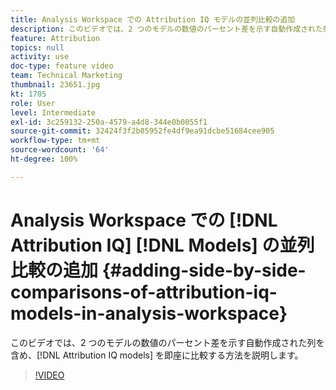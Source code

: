 ```yaml
---
title: Analysis Workspace での Attribution IQ モデルの並列比較の追加
description: このビデオでは、2 つのモデルの数値のパーセント差を示す自動作成された列を含め、Attribution IQ モデルを即座に比較する方法を説明します。
feature: Attribution
topics: null
activity: use
doc-type: feature video
team: Technical Marketing
thumbnail: 23651.jpg
kt: 1705
role: User
level: Intermediate
exl-id: 3c259132-250a-4579-a4d8-344e0b0055f1
source-git-commit: 32424f3f2b05952fe4df9ea91dcbe51684cee905
workflow-type: tm+mt
source-wordcount: '64'
ht-degree: 100%

---
```


# Analysis Workspace での [!DNL Attribution IQ] [!DNL Models] の並列比較の追加 {#adding-side-by-side-comparisons-of-attribution-iq-models-in-analysis-workspace}

このビデオでは、2 つのモデルの数値のパーセント差を示す自動作成された列を含め、[!DNL Attribution IQ models] を即座に比較する方法を説明します。

>[!VIDEO](https://video.tv.adobe.com/v/23651/?quality=12)
